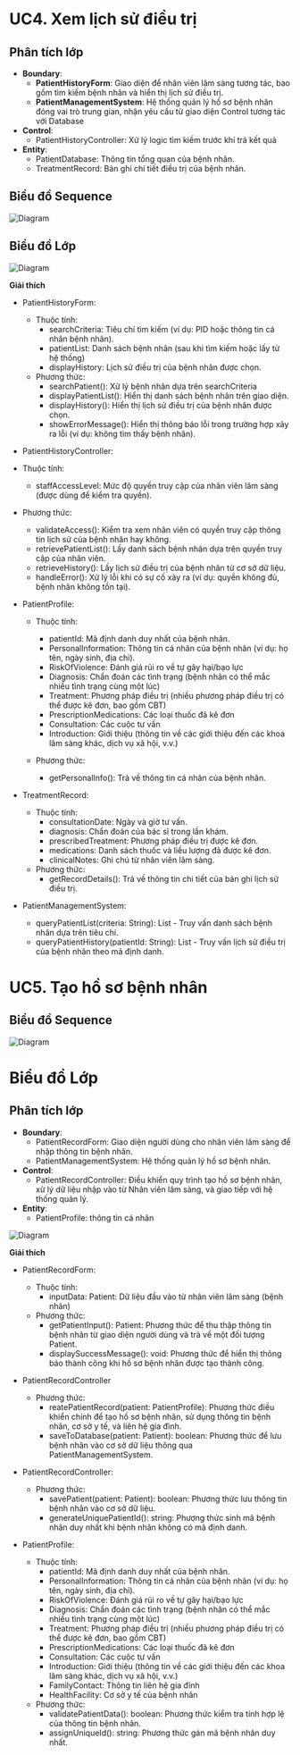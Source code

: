# UC4. Xem lịch sử điều trị

## Phân tích lớp
- **Boundary**:
  - **PatientHistoryForm**: Giao diện để nhân viên lâm sàng tương tác, bao gồm tìm kiếm bệnh nhân và hiển thị lịch sử điều trị.
  - **PatientManagementSystem**: Hệ thống quản lý hồ sơ bệnh nhân đóng vai trò trung gian, nhận yêu cầu từ giao diện Control tương tác với Database
- **Control**:
  - PatientHistoryController: Xử lý logic tìm kiếm trước khi trả kết quả
- **Entity**:
  - PatientDatabase: Thông tin tổng quan của bệnh nhân.
  - TreatmentRecord: Bản ghi chi tiết điều trị của bệnh nhân.

## Biểu đồ Sequence
![Diagram](https://www.planttext.com/plantuml/png/n9N1RjD048Rl-nIZtlC2KOKg5Q5Ug12D41mtwsrsXJs6zRZ2nog77Y8EVG9KK8KeL5muUGyzEE8zvWbu1UH63OdjfKugnDNh-UVVVpxD_l8tUnb9HtaI2waeTN1ege_umbPN23A38vB7nsASvXX9Ly0pILOZ7TYCKbSyILqYL8haqhXnjB_u6clNAdugKKvqef6EYenq8ZIIfUNnOqboB3DzztdajAJwx-TQfIuIujOI31vrc1d2lc7_7a4PzbyKu7oA4zXvgHE8sS-KWOpzzOveLxRr_jnW2A-ggnmKbvzpYBcyB22IQ22hBfI1CVipD81rR28aiIBVl7xjEI_OJn78Sddp1efbDn6eMP6xYsi88vSNSCBb9ORi0R7_2khdHHt31uZOVuVOiZyBDzeT3BewSVa9JjYVRXx4Yc0xYKF3vNNGVjVOLkGwvdPW5xaQzhEWwj-16bNV4dXT3oQvrqnVXgYVvd_3Xqpr0oT05ZljRGn9G0_YsotpDfSFvEKUlrloqiDrhrsqLZm_Pp-5T-iB2URdblrf3kJOpnw-dVfA_rF06djx3R2WmIqtL4Ul9NnRXB7RWxcDnhS1TM7T1MjjgGLiZJUkKRkdCQgV-Dy0003__mC0)


## Biểu đồ Lớp

![Diagram](https://www.planttext.com/plantuml/png/d5GxRjj04ErvYYcLGXSW0iE0v202eaImZVJhvOWSUBchx0wL284B8qKALxb2KWGma2wLMAYGBy8Jv0e1oQNCrIT56YwmR_RDU_FXdt9pxbXOBd8LIIMSWvbWGisloR6ngrV6vl0v0XY2Gs5bDhB4Q4b035TiIQSDjcWVlI7744DzlFGyPmsUa5ieiSB4qtP1rnO5vwZv4gMnIHqCFf5_FtW1CImD9GtaUJnMKnp5VPOGSvdvU66jiLDqJgGuoDkpCx8BlekEbc9aD5kZ5Dgc800MsH8kSL_Dlls3o4wUhzeawKiuNPTCw4HXOs60zJU6YqyI5qn6dnG_isPE2dqF9mbgfZcX3TetG-kC5cgYvyRceYOCy4joj-_cxyaer183Q4mYrSQH2svt-iCq5fsqr0YUOaAooUIyv-URTcP6Hhj2iLVJXFIlsg19tPEaa7kI0LBalgkcCHxUbUWwhBAlaUmb6Gj6YA4-_1nxjtlZtngxmMH76GRapsv3G2hI98LwQnW3g77GwXeZ2rBkg0NVvQdG8iKwxzNACROh2_2XG1iiY_JRUp1mmRZsd_t7hDv5qP6Vo71uTdgXOaX9662grfj5T3Aint7WE0QP5Qkg_A8z3QosZmN8Qlspw1WF7lK8kqM9WMsr_W7Bghm7phQ_TGfC6cwgyglEG6VRx_gVVFjJ5H2ggdoG6RYg_0LFtwWgxuiQBXywoav6GtM4Iz7sKSDjjTvmT8uwgN_SVm400F__0m00)

**Giải thích**
- PatientHistoryForm:
  - Thuộc tính:
    - searchCriteria: Tiêu chí tìm kiếm (ví dụ: PID hoặc thông tin cá nhân bệnh nhân).
    - patientList: Danh sách bệnh nhân (sau khi tìm kiếm hoặc lấy từ hệ thống)
    - displayHistory: Lịch sử điều trị của bệnh nhân được chọn.
  -	Phương thức:
    -	searchPatient(): Xử lý bệnh nhân dựa trên searchCriteria
    -	displayPatientList(): Hiển thị danh sách bệnh nhân trên giao diện.
    -	displayHistory(): Hiển thị lịch sử điều trị của bệnh nhân được chọn.
    -	showErrorMessage(): Hiển thị thông báo lỗi trong trường hợp xảy ra lỗi (ví dụ: không tìm thấy bệnh nhân).
-	PatientHistoryController:
  -	Thuộc tính:
    -	staffAccessLevel: Mức độ quyền truy cập của nhân viên lâm sàng (được dùng để kiểm tra quyền).
  -	Phương thức:
    - validateAccess(): Kiểm tra xem nhân viên có quyền truy cập thông tin lịch sử của bệnh nhân hay không.
    - retrievePatientList(): Lấy danh sách bệnh nhân dựa trên quyền truy cập của nhân viên.
    - retrieveHistory(): Lấy lịch sử điều trị của bệnh nhân từ cơ sở dữ liệu.
    - handleError(): Xử lý lỗi khi có sự cố xảy ra (ví dụ: quyền không đủ, bệnh nhân không tồn tại).
- PatientProfile:
  - Thuộc tính:
    - patientId: Mã định danh duy nhất của bệnh nhân.
    - PersonalInformation: Thông tin cá nhân của bệnh nhân (ví dụ: họ tên, ngày sinh, địa chỉ).
    - RiskOfViolence: Đánh giá rủi ro về tự gây hại/bạo lực
    - Diagnosis: Chẩn đoán các tình trạng (bệnh nhân có thể mắc nhiều tình trạng cùng một lúc)
    - Treatment: Phương pháp điều trị (nhiều phương pháp điều trị có thể được kê đơn, bao gồm CBT)
    - PrescriptionMedications: Các loại thuốc đã kê đơn
    - Consultation: Các cuộc tư vấn
    - Introduction: Giới thiệu (thông tin về các giới thiệu đến các khoa lâm sàng khác, dịch vụ xã hội, v.v.)
    
  - Phương thức:
    - getPersonalInfo(): Trả về thông tin cá nhân của bệnh nhân.

- TreatmentRecord:
  - Thuộc tính:
    - consultationDate: Ngày và giờ tư vấn.
    - diagnosis: Chẩn đoán của bác sĩ trong lần khám.
    - prescribedTreatment: Phương pháp điều trị được kê đơn.
    - medications: Danh sách thuốc và liều lượng đã được kê đơn.
    - clinicalNotes: Ghi chú từ nhân viên lâm sàng.
  - Phương thức:
    - getRecordDetails(): Trả về thông tin chi tiết của bản ghi lịch sử điều trị.
- PatientManagementSystem:
  - queryPatientList(criteria: String): List<Patient> - Truy vấn danh sách bệnh nhân dựa trên tiêu chí.
  - queryPatientHistory(patientId: String): List<TreatmentRecord> - Truy vấn lịch sử điều trị của bệnh nhân theo mã định danh.

# UC5. Tạo hồ sơ bệnh nhân

## Biểu đồ Sequence
![Diagram](https://www.planttext.com/plantuml/png/d5InRjim4Dtv5Mzi1_-0Xo10sZf06YDeZ08TQOasYKXaAb41F1OTCdGAEdJeKAiU2WGD6Y2TnC432_y7lw2_K51oAicEtA2J8DwxUtVl7ldRBFTJJHETnH6XWLO9Xjn-bQ-5lPQWAKurdKp8M6KofCaC9rGB9lKh5gWaVA6Is6FybmHAwaH5RSH1THYnnEFgFyAa5lflkPD4JKJ4F6PzyhoCR_4UKqcdB6PIdyvIpKhsZX0XPUlexPNzzN7ip1TC1LK8XJEN4fAxukOScjkVSWej92a7wkrLG_TnA9nvBw6vCnymyR7j548ZZGDxXzWkC3ma0B11FAoI6e1xdbgGFWREt8WcgA5TRwzhoZwEV9CnT4ARoLrwRP2E4bSiSE7CEvovOgdnDlC7sdwFSIPSiOpnHBfYcI6mTqyVQAkQi2LKBGx6NcSEwHtLAiIYbE6e0WPjyHuvzXjxdI5mnRSCsXMvAakq-69dFel_56D7iN_Etv7BPBXboU6cdLg9fDic3GC-g5TrVVeObTBykdBcIa2lRfrPo6cRP6V-mEQosLvWytLQwVjdpln0v6zJ1kxCuXoHCvVTQxml-t9rctLEZNfZ5Nwd3mQygGOkx5mXMEL8_MqFw_ugousuDtMJ-t4xZPpv97nnp6hVSMNd7b2-9jL-suNMpyYe8XlRNAszoftvY7IL-pxcaYFm0BBFPEYVuJy0003__mC0)
# Biểu đồ Lớp
## Phân tích lớp
- **Boundary**:
  - PatientRecordForm: Giao diện người dùng cho nhân viên lâm sàng để nhập thông tin bệnh nhân.
  - PatientManagementSystem: Hệ thống quản lý hồ sơ bệnh nhân.
- **Control**:
  - PatientRecordController: Điều khiển quy trình tạo hồ sơ bệnh nhân, xử lý dữ liệu nhập vào từ Nhân viên lâm sàng, và giao tiếp với hệ thống quản lý.
- **Entity**:
  - PatientProfile: thông tin cá nhân

![Diagram](https://www.planttext.com/plantuml/png/Z5F1JW913BtlLymH3iJxnX0JZSac4WahtkjCMHg73awx66ByCWz-ahzWPfSL5Z1XRzE-rxw-Td--lcz48Mgzyfdr86Ace8IiCxGXkliGL-OZC-aZNjTw1mfvXvd6i22FRRf2tOMB11mCpyCSoTh3jgojHP49Ya252Rm9vBBFx9oAsy0QW_SOEoqs8YZsG8Dr-pfkEypDImWUWLkgm0QVGfhZ1GGlO1rhcW13XIjaBRUY-ETFAho3NAgbGiO8YdEcjxeZ5oxP8Hg9gvFckq9Dpv4f7BBIWZ3cfcm9AJp5A8715xm8SGLAWNlv6Sdhu-APWaUss4lT4LGSXAGNVKfsfudxRIAAZRHEzIVeo3QT93SF97gzZumRz6rWgRtkr3IGmr0BAjAYNMtxaXkpDk39xPUU5ZWuyXD4gEBMp6CNizEx7et6_zvPRafa9yQ1Wj7GPn_W3cgSt4MUni48LiMyaoulATBjDpTpGUaO9wNFCahOe5pTezebjigpx0RPfN_x5m00__y30000)

**Giải thích**
- PatientRecordForm:
  - Thuộc tính:
    - inputData: Patient: Dữ liệu đầu vào từ nhân viên lâm sàng (bệnh nhân)
  - Phương thức:
    - getPatientInput(): Patient: Phương thức để thu thập thông tin bệnh nhân từ giao diện người dùng và trả về một đối tượng Patient.
    - displaySuccessMessage(): void: Phương thức để hiển thị thông báo thành công khi hồ sơ bệnh nhân được tạo thành công.
- PatientRecordController
  - Phương thức: 
    - reatePatientRecord(patient: PatientProfile): Phương thức điều khiển chính để tạo hồ sơ bệnh nhân, sử dụng thông tin bệnh nhân, cơ sở y tế, và liên hệ gia đình.
    - saveToDatabase(patient: Patient): boolean: Phương thức để lưu bệnh nhân vào cơ sở dữ liệu thông qua PatientManagementSystem.

- PatientRecordController:
  - Phương thức:
    - savePatient(patient: Patient): boolean: Phương thức lưu thông tin bệnh nhân vào cơ sở dữ liệu.
    - generateUniquePatientId(): string: Phương thức sinh mã bệnh nhân duy nhất khi bệnh nhân không có mã định danh.
      
- PatientProfile:
  - Thuộc tính:
    - patientId: Mã định danh duy nhất của bệnh nhân.
    - PersonalInformation: Thông tin cá nhân của bệnh nhân (ví dụ: họ tên, ngày sinh, địa chỉ).
    - RiskOfViolence: Đánh giá rủi ro về tự gây hại/bạo lực
    - Diagnosis: Chẩn đoán các tình trạng (bệnh nhân có thể mắc nhiều tình trạng cùng một lúc)
    - Treatment: Phương pháp điều trị (nhiều phương pháp điều trị có thể được kê đơn, bao gồm CBT)
    - PrescriptionMedications: Các loại thuốc đã kê đơn
    - Consultation: Các cuộc tư vấn
    - Introduction: Giới thiệu (thông tin về các giới thiệu đến các khoa lâm sàng khác, dịch vụ xã hội, v.v.)
    - FamilyContact: Thông tin liên hệ gia đình
    - HealthFacility: Cơ sở y tế của bệnh nhân
  - Phương thức:
    - validatePatientData(): boolean: Phương thức kiểm tra tính hợp lệ của thông tin bệnh nhân.
    - assignUniqueId(): string: Phương thức gán mã bệnh nhân duy nhất.


